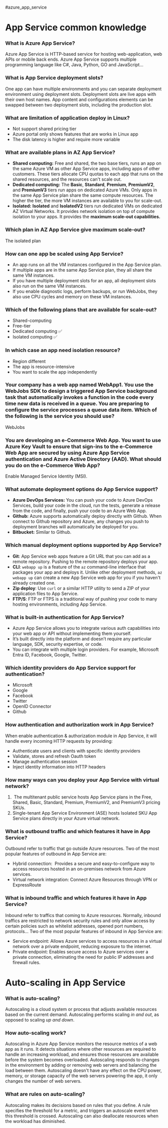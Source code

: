 #azure_app_service

# App Service common knowledge

### What is Azure App Service?
Azure App Service is HTTP-based service for hosting web-application, web APIs or mobile back ends. Azure App Service supports multiple programming language like C#, Java, Python, GO and JavaScript...

### What is App Service deployment slots?
One app can have multiple environments and you can separate deployment environment using deployment slots. Deployment slots are live apps with their own host names. App content and configurations elements can be swapped between two deployment slots, including the production slot.

### What are limitation of application deploy in Linux?
- Not support shared pricing tier
- Azure portal only shows features that are works in Linux app
- The disk latency is higher and require more variable 

### What are available plans in AZ App Service?
- **Shared computing:** Free and shared, the two base tiers, runs an app on the same Azure VM as other App Service apps, including apps of other customers. These tiers allocate CPU quotas to each app that runs on the shared resources, and the resources can't scale out.
- **Dedicated computing:** The **Basic**, **Standard**, **Premium**, **PremiumV2**, and **PremiumV3** tiers run apps on dedicated Azure VMs. Only apps in the same App Service plan share the same compute resources. The higher the tier, the more VM instances are available to you for scale-out.
- **Isolated:** **Isolated** and **IsolatedV2** tiers run dedicated VMs on dedicated AZ Virtual Networks. It provides network isolation on top of compute isolation to your apps. It provides the **maximum scale-out capabilities.**
### Which plan in AZ App Service give maximum scale-out?
The isolated plan

### How can one app be scaled using App Service?
- An app runs on all the VM instances configured in the App Service plan.
- If multiple apps are in the same App Service plan, they all share the same VM instances.
- If you have multiple deployment slots for an app, all deployment slots also run on the same VM instances.
- If you enable diagnostic logs, perform backups, or run WebJobs, they also use CPU cycles and memory on these VM instances.
### Which of the following plans that are available for scale-out?
- Shared-computing
- Free-tier
- Dedicated computing ✅
- Isolated computing ✅

### In which case an app need isolation resource?
- Region different
- The app is resource-intensive
- You want to scale the app independently

### Your company has a web app named WebApp1.  You use the WebJobs SDK to design a triggered App Service background task that automatically invokes a function in the code every time new data is received in a queue.  You are preparing to configure the service processes a queue data item.  Which of the following is the service you should use?

WebJobs



### You are developing an e-Commerce Web App.  You want to use Azure Key Vault to ensure that sign-ins to the e-Commerce Web App are secured by using Azure App Service authentication and Azure Active  Directory (AAD).  What should you do on the e-Commerce Web App?

Enable Managed Service Identity (MSI).



### What automate deployment options do App Service support?
- **Azure DevOps Services:** You can push your code to Azure DevOps Services, build your code in the cloud, run the tests, generate a release from the code, and finally, push your code to an Azure Web App.
- **Github:** Azure supports automatically deploy directly with Github. When connect to Github repository and Azure, any changes you push to deployment branches will automatically be deployed for you.
- **Bitbucket:** Similar to Github.
### Which manual deployment options supported by App Service?
- **Git**: App Service web apps feature a Git URL that you can add as a remote repository. Pushing to the remote repository deploys your app.
- **CLI**: `webapp up` is a feature of the `az` command-line interface that packages your app and deploys it. Unlike other deployment methods, `az webapp up` can create a new App Service web app for you if you haven't already created one.
- **Zip deploy**: Use `curl` or a similar HTTP utility to send a ZIP of your application files to App Service.
- **FTP/S**: FTP or FTPS is a traditional way of pushing your code to many hosting environments, including App Service.




### What is built-in authentication for App Service?
- Azure App Service allows you to integrate various auth capabilities into your web app or API without implementing them yourself.
- It’s built directly into the platform and doesn’t require any particular language, SDK, security expertise, or code.
- You can integrate with multiple login providers. For example, Microsoft Entra ID, Facebook, Google, Twitter.
### Which identity providers do App Service support for authentication?
- Microsoft
- Google
- Facebook
- Twitter
- OpenID Connector
- Github
### How authentication and authorization work in App Service?
When enable authentication & authorization module in App Service, it will handle every incoming HTTP requests by providing:
- Authenticate users and clients with specific identity providers
- Validate, stores and refresh Oauth token
- Manage authentication session
- Inject identity information into HTTP headers

### How many ways can you deploy your App Service with virtual network?
1.  The multitenant public service hosts App Service plans in the Free, Shared, Basic, Standard, Premium, PremiumV2, and PremiumV3 pricing SKUs.
2. Single-tenant App Service Environment (ASE) hosts Isolated SKU App Service plans directly in your Azure virtual network.
### What is outbound traffic and which features it have in App Service?
Outbound refer to traffic that go outside Azure resources.
Two of the most popular features of outbound in App Service are:
- Hybrid connection:  Provides a secure and easy-to-configure way to access resources hosted in an on-premises network from Azure services.
- Virtual network integration: Connect Azure Resources through VPN or ExpressRoute
### What is inbound traffic and which features it have in App Service?
Inbound refer to traffics that coming to Azure resources. Normally, inbound traffics are restricted to network security rules and only allow access by certain policies such as whitelist addresses, opened port numbers, protocols...
Two of the most popular features of inbound in App Service are:
- Service endpoint: Allows Azure services to access resources in a virtual network over a private endpoint, reducing exposure to the internet.
- Private endpoint: Enables secure access to Azure services over a private connection, eliminating the need for public IP addresses and firewall rules.

# Auto-scaling in App Service
### What is auto-scaling?
Autoscaling is a cloud system or process that adjusts available resources based on the current demand. Autoscaling performs scaling _in and out_, as opposed to scaling _up and down_.
### How auto-scaling work?
Autoscaling in Azure App Service monitors the resource metrics of a web app as it runs. It detects situations where other resources are required to handle an increasing workload, and ensures those resources are available before the system becomes overloaded. Autoscaling responds to changes in the environment by adding or removing web servers and balancing the load between them. Autoscaling doesn't have any effect on the CPU power, memory, or storage capacity of the web servers powering the app, it only changes the number of web servers.

### What are rules on auto-scaling?
Autoscaling makes its decisions based on rules that you define. A rule specifies the threshold for a metric, and triggers an autoscale event when this threshold is crossed. Autoscaling can also deallocate resources when the workload has diminished.